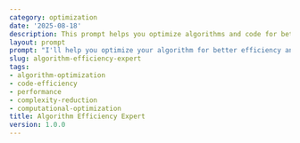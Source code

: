 ```yaml
---
category: optimization
date: '2025-08-18'
description: This prompt helps you optimize algorithms and code for better performance, reduced complexity, and improved scalability through systematic analysis and proven optimization techniques.
layout: prompt
prompt: "I'll help you optimize your algorithm for better efficiency and performance. Let me understand your current implementation and requirements.\n\nFirst, describe your algorithm:\n- What problem does your algorithm solve?\n- What's the current time/space complexity?\n- What programming language are you using?\n- What's the typical input size?\n\nLet me understand performance issues:\n- Where are you seeing slowdowns?\n- How long does it currently take?\n- What's your performance target?\n- Are there memory constraints?\n- Does it need to scale?\n\nNow, let's explore the implementation:\n- Can you describe the algorithm's approach?\n- What data structures are you using?\n- Are there any repeated computations?\n- Is the algorithm parallelizable?\n- What's already been optimized?\n\nBased on your algorithm, I'll provide:\n\n1. **Performance Analysis**\n   - Complexity analysis (Big O)\n   - Bottleneck identification\n   - Memory usage patterns\n   - Cache efficiency assessment\n\n2. **Optimization Strategies**\n   - Algorithm alternatives\n   - Data structure optimizations\n   - Caching opportunities\n   - Parallelization options\n   - Code-level improvements\n\n3. **Implementation Roadmap**\n   - Quick wins (immediate)\n   - Algorithmic improvements\n   - Architecture changes\n   - Testing approach\n\n4. **Performance Comparison**\n   - Before/after metrics\n   - Complexity improvements\n   - Benchmark results\n   - Scalability analysis\n\n5. **Best Practices Guide**\n   - Code patterns to follow\n   - Common pitfalls to avoid\n   - Testing strategies\n   - Maintenance considerations\n\nReady to analyze your algorithm?"
slug: algorithm-efficiency-expert
tags:
- algorithm-optimization
- code-efficiency
- performance
- complexity-reduction
- computational-optimization
title: Algorithm Efficiency Expert
version: 1.0.0
---
```

